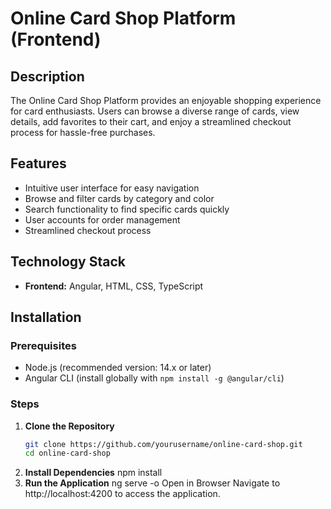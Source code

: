 # Online Card Shop Platform (Frontend)

## Description
The Online Card Shop Platform provides an enjoyable shopping experience for card enthusiasts. Users can browse a diverse range of cards, view details, add favorites to their cart, and enjoy a streamlined checkout process for hassle-free purchases.

## Features
- Intuitive user interface for easy navigation
- Browse and filter cards by category and color
- Search functionality to find specific cards quickly
- User accounts for order management
- Streamlined checkout process

## Technology Stack
- **Frontend:** Angular, HTML, CSS, TypeScript

## Installation

### Prerequisites
- Node.js (recommended version: 14.x or later)
- Angular CLI (install globally with `npm install -g @angular/cli`)

### Steps
1. **Clone the Repository**
   ```bash
   git clone https://github.com/yourusername/online-card-shop.git
   cd online-card-shop
2. **Install Dependencies**
npm install
3. **Run the Application**
ng serve -o
Open in Browser Navigate to http://localhost:4200 to access the application.
